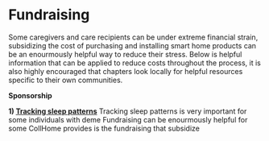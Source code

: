 # Fundraising

Some caregivers and care recipients can be under extreme financial strain, subsidizing the cost of purchasing and installing smart home products can be an enourmously helpful way to reduce their stress. Below is helpful information that can be applied to reduce costs throughout the process, it is also highly encouraged that chapters look locally for helpful resources specific to their own communities.

**Sponsorship**

**1) [Tracking sleep patterns](../../Product%20Guides/Fitbit/README.md)**
        Tracking sleep patterns is very important for some individuals with deme
Fundraising can be enourmously helpful for some  CollHome provides is the fundraising that subsidize

